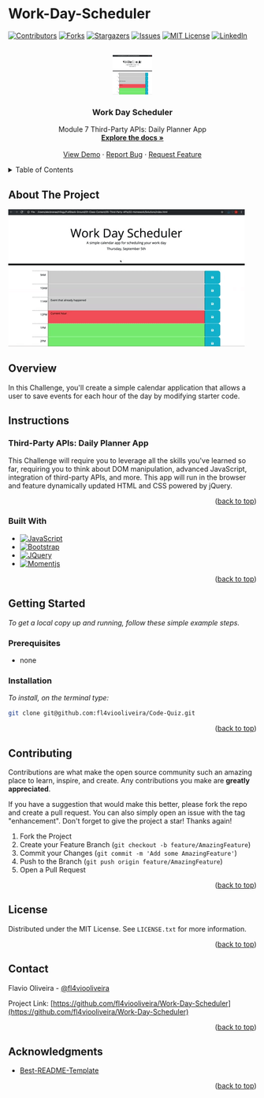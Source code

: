 # Work-Day-Scheduler
<!-- Improved compatibility of back to top link: See: https://github.com/othneildrew/Best-README-Template/pull/73 -->
<a name="readme-top"></a>

<!-- PROJECT SHIELDS -->
<!--
*** I'm using markdown "reference style" links for readability.
*** Reference links are enclosed in brackets [ ] instead of parentheses ( ).
*** See the bottom of this document for the declaration of the reference variables
*** for contributors-url, forks-url, etc. This is an optional, concise syntax you may use.
*** https://www.markdownguide.org/basic-syntax/#reference-style-links
-->
[![Contributors][contributors-shield]][contributors-url]
[![Forks][forks-shield]][forks-url]
[![Stargazers][stars-shield]][stars-url]
[![Issues][issues-shield]][issues-url]
[![MIT License][license-shield]][license-url]
[![LinkedIn][linkedin-shield]][linkedin-url]



<!-- PROJECT LOGO -->
<br />
<div align="center">
  <a href="https://fl4viooliveira.github.io/Work-Day-Scheduler/">
    <img src="./assets/images/demo.gif" alt="Logo" width="80" height="80">
  </a>

<h3 align="center">Work Day Scheduler</h3>

  <p align="center">
    Module 7 Third-Party APIs: Daily Planner App
    <br />
    <a href="https://github.com/fl4viooliveira/Work-Day-Scheduler"><strong>Explore the docs »</strong></a>
    <br />
    <br />
    <a href="https://fl4viooliveira.github.io/Work-Day-Scheduler/">View Demo</a>
    ·
    <a href="https://github.com/fl4viooliveira/Work-Day-Scheduler/issues">Report Bug</a>
    ·
    <a href="https://github.com/fl4viooliveira/Work-Day-Scheduler/issues">Request Feature</a>
  </p>
</div>



<!-- TABLE OF CONTENTS -->
<details>
  <summary>Table of Contents</summary>
  <ol>
    <li>
      <a href="#about-the-project">About The Project</a>
      <ul>
        <li><a href="#built-with">Built With</a></li>
      </ul>
    </li>
    <li>
      <a href="#getting-started">Getting Started</a>
      <ul>
        <li><a href="#prerequisites">Prerequisites</a></li>
        <li><a href="#installation">Installation</a></li>
      </ul>
    </li>
    <li><a href="#contributing">Contributing</a></li>
    <li><a href="#license">License</a></li>
    <li><a href="#contact">Contact</a></li>
    <li><a href="#acknowledgments">Acknowledgments</a></li>
  </ol>
</details>



<!-- ABOUT THE PROJECT -->
## About The Project

[![Work Day Scheduler][product-screenshot]](https://fl4viooliveira.github.io/Work-Day-Scheduler/)


## Overview

In this Challenge, you'll create a simple calendar application that allows a user to save events for each hour of the day by modifying starter code.

## Instructions

### Third-Party APIs: Daily Planner App
This Challenge will require you to leverage all the skills you've learned so far, requiring you to think about DOM manipulation, advanced JavaScript, integration of third-party APIs, and more. 
This app will run in the browser and feature dynamically updated HTML and CSS powered by jQuery.

<p align="right">(<a href="#readme-top">back to top</a>)</p>


### Built With

* [![JavaScript][JavaScript]][JavaScript-url]
* [![Bootstrap][Bootstrap.com]][Bootstrap-url]
* [![JQuery][JQuery.com]][JQuery-url]
* [![Momentjs][Momentjs.com]][Momentjs-url]

<p align="right">(<a href="#readme-top">back to top</a>)</p>



<!-- GETTING STARTED -->
## Getting Started

_To get a local copy up and running, follow these simple example steps._


### Prerequisites

* none

### Installation

_To install, on the terminal type:_
   ```sh
   git clone git@github.com:fl4viooliveira/Code-Quiz.git
   ```
<p align="right">(<a href="#readme-top">back to top</a>)</p>


<!-- CONTRIBUTING -->
## Contributing

Contributions are what make the open source community such an amazing place to learn, inspire, and create. Any contributions you make are **greatly appreciated**.

If you have a suggestion that would make this better, please fork the repo and create a pull request. You can also simply open an issue with the tag "enhancement".
Don't forget to give the project a star! Thanks again!

1. Fork the Project
2. Create your Feature Branch (`git checkout -b feature/AmazingFeature`)
3. Commit your Changes (`git commit -m 'Add some AmazingFeature'`)
4. Push to the Branch (`git push origin feature/AmazingFeature`)
5. Open a Pull Request

<p align="right">(<a href="#readme-top">back to top</a>)</p>



<!-- LICENSE -->
## License

Distributed under the MIT License. See `LICENSE.txt` for more information.

<p align="right">(<a href="#readme-top">back to top</a>)</p>



<!-- CONTACT -->
## Contact

Flavio Oliveira - [@fl4viooliveira](https://twitter.com/fl4viooliveira) 

Project Link: [https://github.com/fl4viooliveira/Work-Day-Scheduler](https://github.com/fl4viooliveira/Work-Day-Scheduler)

<p align="right">(<a href="#readme-top">back to top</a>)</p>



<!-- ACKNOWLEDGMENTS -->
## Acknowledgments

* [Best-README-Template](https://github.com/othneildrew/Best-README-Template)

<p align="right">(<a href="#readme-top">back to top</a>)</p>



<!-- MARKDOWN LINKS & IMAGES -->
<!-- https://www.markdownguide.org/basic-syntax/#reference-style-links -->
[contributors-shield]: https://img.shields.io/github/contributors/fl4viooliveira/Work-Day-Scheduler.svg?style=for-the-badge
[contributors-url]: https://github.com/fl4viooliveira/Work-Day-Scheduler/graphs/contributors
[forks-shield]: https://img.shields.io/github/forks/fl4viooliveira/Work-Day-Scheduler.svg?style=for-the-badge
[forks-url]: https://github.com/fl4viooliveira/Code-Quiz/network/members
[stars-shield]: https://img.shields.io/github/stars/fl4viooliveira/Work-Day-Scheduler.svg?style=for-the-badge
[stars-url]: https://github.com/fl4viooliveira/Work-Day-Scheduler/stargazers
[issues-shield]: https://img.shields.io/github/issues/fl4viooliveira/Work-Day-Scheduler.svg?style=for-the-badge
[issues-url]: https://github.com/fl4viooliveira/Work-Day-Scheduler/issues
[license-shield]: https://img.shields.io/github/license/fl4viooliveira/Work-Day-Scheduler.svg?style=for-the-badge
[license-url]: https://github.com/fl4viooliveira/Work-Day-Scheduler/blob/master/LICENSE.txt
[linkedin-shield]: https://img.shields.io/badge/-LinkedIn-black.svg?style=for-the-badge&logo=linkedin&colorB=555
[linkedin-url]: https://linkedin.com/in/fl4viooliveira
[product-screenshot]: ./assets/images/demo.gif

[JavaScript]: https://img.shields.io/badge/JavaScript-563D7C?style=for-the-badge&logo=javascript&logoColor=white
[JavaScript-url]: https://developer.mozilla.org/en-US/docs/Web/JavaScript
[Bootstrap.com]: https://img.shields.io/badge/Bootstrap-563D7C?style=for-the-badge&logo=bootstrap&logoColor=white
[Bootstrap-url]: https://getbootstrap.com
[JQuery.com]: https://img.shields.io/badge/jQuery-0769AD?style=for-the-badge&logo=jquery&logoColor=white
[JQuery-url]: https://jquery.com 
[Momentjs.com]: https://img.shields.io/badge/Momentjs-0769AD?style=for-the-badge&logo=Momentjs&logoColor=white
[Momentjs-url]: https://Momentjs.com 
